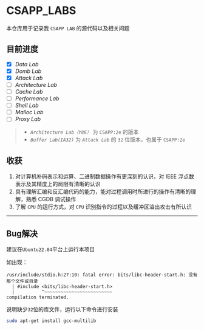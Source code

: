 # CSAPP_LABS

本仓库用于记录我 `CSAPP LAB` 的源代码以及相关问题

## 目前进度

* [x] *Data Lab*
* [x] *Domb Lab*
* [x] *Attack Lab*
* [ ] *Architecture Lab*
* [ ] *Cache Lab*
* [ ] *Performance Lab*
* [ ] *Shell Lab*
* [ ] *Malloc Lab*
* [ ] *Proxy Lab*

> * *`Architecture Lab（Y86）`* 为 `CSAPP:2e` 的版本
> * *`Buffer Lab(IA32)`* 为 *`Attack Lab`* 的 `32` 位版本，也属于 `CSAPP:2e`

## 收获

1. 对计算机补码表示和运算、二进制数据操作有更深刻的认识，对 IEEE 浮点数表示及其精度上的局限有清晰的认识
2. 具有理解汇编和反汇编代码的能力，能对过程调用时所进行的操作有清晰的理解，熟悉 CGDB 调试操作
3. 了解 `CPU` 的运行方式，对 `CPU` 识别指令的过程以及缓冲区溢出攻击有所认识




---

## Bug解决

建议在`Ubuntu22.04`平台上运行本项目

如出现：

    /usr/include/stdio.h:27:10: fatal error: bits/libc-header-start.h: 没有那个文件或目录
      | #include <bits/libc-header-start.h>
      |          ^~~~~~~~~~~~~~~~~~~~~~~~~~
    compilation terminated.

说明缺少`32`位的库文件，运行以下命令进行安装

```bash
sudo apt-get install gcc-multilib
```